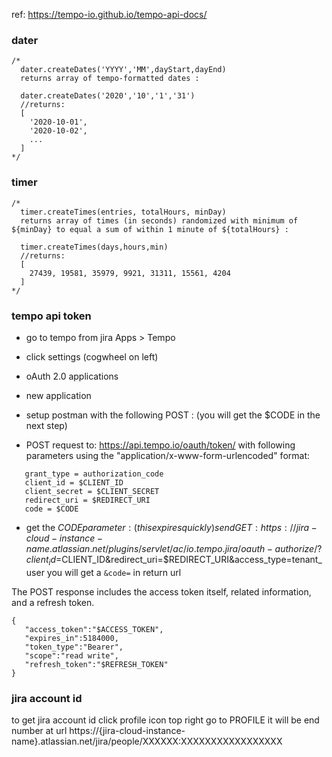 ref: https://tempo-io.github.io/tempo-api-docs/

### dater
```
/*
  dater.createDates('YYYY','MM',dayStart,dayEnd)
  returns array of tempo-formatted dates :

  dater.createDates('2020','10','1','31')
  //returns:
  [
    '2020-10-01',
    '2020-10-02',
    ...
  ]
*/
```

### timer
```
/*
  timer.createTimes(entries, totalHours, minDay)
  returns array of times (in seconds) randomized with minimum of ${minDay} to equal a sum of within 1 minute of ${totalHours} :

  timer.createTimes(days,hours,min)
  //returns:
  [
    27439, 19581, 35979, 9921, 31311, 15561, 4204
  ]
*/
```

### tempo api token
- go to tempo from jira Apps > Tempo
- click settings (cogwheel on left)
- oAuth 2.0 applications
- new application

- setup postman with the following POST : (you will get the $CODE in the next step)

- POST request to: https://api.tempo.io/oauth/token/
with following parameters using the "application/x-www-form-urlencoded" format:
```
   grant_type = authorization_code
   client_id = $CLIENT_ID
   client_secret = $CLIENT_SECRET
   redirect_uri = $REDIRECT_URI
   code = $CODE
```

- get the $CODE parameter : (this expires quickly)
send GET: https://{jira-cloud-instance-name}.atlassian.net/plugins/servlet/ac/io.tempo.jira/oauth-authorize/?client_id=$CLIENT_ID&redirect_uri=$REDIRECT_URI&access_type=tenant_user
you will get a `&code=` in return url

The POST response includes the access token itself, related information, and a refresh token.
```
{
   "access_token":"$ACCESS_TOKEN",
   "expires_in":5184000,
   "token_type":"Bearer",
   "scope":"read write",
   "refresh_token":"$REFRESH_TOKEN"
}
```

### jira account id
to get jira account id click profile icon top right go to PROFILE it will be end number at url https://{jira-cloud-instance-name}.atlassian.net/jira/people/XXXXXX:XXXXXXXXXXXXXXXXX